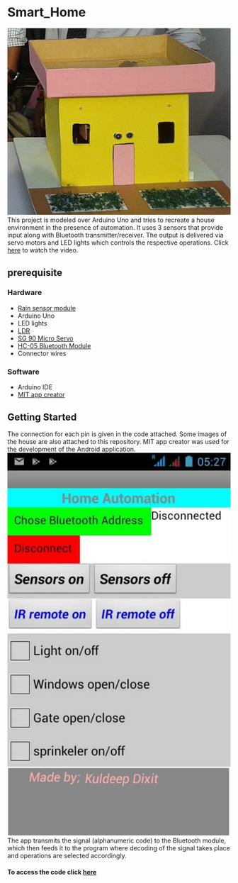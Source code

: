 # Smart_Home
![](https://raw.githubusercontent.com/Kuldeep252/Smart_Home/master/Home1.jpg)This project is modeled over Arduino Uno and tries to recreate a house environment in the presence of automation. It uses 3 sensors that provide input along with Bluetooth transmitter/receiver. The output is delivered via servo motors and LED lights which controls the respective operations. Click [here](https://www.youtube.com/watch?v=9MvSyy1kmfc) to watch the video.

## prerequisite
 
### Hardware
 *  [Rain sensor module](https://www.amazon.in/Generic-Rain-Sensitive-Sensor-Detection/dp/B00GTJLQSQ?tag=googinhydr18418-21&tag=googinkenshoo-21&ascsubtag=6f770f62-14d1-4016-a1b4-5fcfa200632e)
 *  Arduino Uno
 *  LED lights
 *  [LDR](https://www.amazon.in/LDR-Light-Dependent-Register-resistor/dp/B018LJPI76/ref=sr_1_2?ie=UTF8&qid=1512967276&sr=8-2&keywords=ldr) 
 *  [SG 90 Micro Servo](https://www.amazon.in/TowerPro-SG90-9g-Mini-Servo/dp/B076HP5MY1?tag=googinhydr18418-21&tag=googinkenshoo-21&ascsubtag=6f770f62-14d1-4016-a1b4-5fcfa200632e)
 *  [HC-05 Bluetooth Module](https://www.amazon.in/CENTIoT-Bluetooth-Transceiver-Module-Output/dp/B01LZTZVGQ?tag=googinhydr18418-21&tag=googinkenshoo-21&ascsubtag=6f770f62-14d1-4016-a1b4-5fcfa200632e)
 *  Connector wires
### Software
 *  Arduino IDE
 *  [MIT app creator](http://ai2.appinventor.mit.edu/)


## Getting Started
The connection for each pin is given in the code attached. Some images of the house are also attached to this repository. MIT app creator was used for the development of the Android application.![](https://raw.githubusercontent.com/Kuldeep252/Smart_Home/master/screenshot.jpg)The app transmits the signal (alphanumeric code) to the Bluetooth module,
 which then feeds it to the program where decoding of the signal takes place and operations are selected accordingly.
 
 #### To access the code click [here](https://github.com/Kuldeep252/Smart_Home/blob/master/Code)
